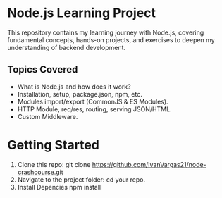 # Node.js Learning Project

This repository contains my learning journey with Node.js, covering fundamental concepts, hands-on projects, and exercises to deepen my understanding of backend development.

## Topics Covered
- What is Node.js and how does it work?
- Installation, setup, package.json, npm, etc.
- Modules import/export (CommonJS & ES Modules).
- HTTP Module, req/res, routing, serving JSON/HTML.
- Custom Middleware.

# Getting Started
1. Clone this repo:
    git clone https://github.com/IvanVargas21/node-crashcourse.git
2. Navigate to the project folder:
    cd your repo.
3. Install Depencies
    npm install